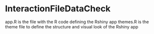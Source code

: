 # InteractionFileDataCheck
app.R is the file with the R code defining the Rshiny app
themes.R is the theme file to define the structure and visual look of the Rshiny app
